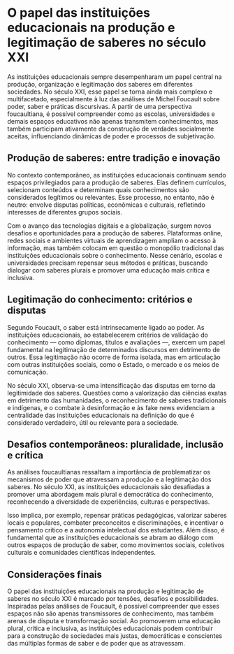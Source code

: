 
# O papel das instituições educacionais na produção e legitimação de saberes no século XXI

As instituições educacionais sempre desempenharam um papel central na produção, organização e legitimação dos saberes em diferentes sociedades. No século XXI, esse papel se torna ainda mais complexo e multifacetado, especialmente à luz das análises de Michel Foucault sobre poder, saber e práticas discursivas. A partir de uma perspectiva foucaultiana, é possível compreender como as escolas, universidades e demais espaços educativos não apenas transmitem conhecimentos, mas também participam ativamente da construção de verdades socialmente aceitas, influenciando dinâmicas de poder e processos de subjetivação.

## Produção de saberes: entre tradição e inovação

No contexto contemporâneo, as instituições educacionais continuam sendo espaços privilegiados para a produção de saberes. Elas definem currículos, selecionam conteúdos e determinam quais conhecimentos são considerados legítimos ou relevantes. Esse processo, no entanto, não é neutro: envolve disputas políticas, econômicas e culturais, refletindo interesses de diferentes grupos sociais.

Com o avanço das tecnologias digitais e a globalização, surgem novos desafios e oportunidades para a produção de saberes. Plataformas online, redes sociais e ambientes virtuais de aprendizagem ampliam o acesso à informação, mas também colocam em questão o monopólio tradicional das instituições educacionais sobre o conhecimento. Nesse cenário, escolas e universidades precisam repensar seus métodos e práticas, buscando dialogar com saberes plurais e promover uma educação mais crítica e inclusiva.

## Legitimação do conhecimento: critérios e disputas

Segundo Foucault, o saber está intrinsecamente ligado ao poder. As instituições educacionais, ao estabelecerem critérios de validação do conhecimento — como diplomas, títulos e avaliações —, exercem um papel fundamental na legitimação de determinados discursos em detrimento de outros. Essa legitimação não ocorre de forma isolada, mas em articulação com outras instituições sociais, como o Estado, o mercado e os meios de comunicação.

No século XXI, observa-se uma intensificação das disputas em torno da legitimidade dos saberes. Questões como a valorização das ciências exatas em detrimento das humanidades, o reconhecimento de saberes tradicionais e indígenas, e o combate à desinformação e às fake news evidenciam a centralidade das instituições educacionais na definição do que é considerado verdadeiro, útil ou relevante para a sociedade.

## Desafios contemporâneos: pluralidade, inclusão e crítica

As análises foucaultianas ressaltam a importância de problematizar os mecanismos de poder que atravessam a produção e a legitimação dos saberes. No século XXI, as instituições educacionais são desafiadas a promover uma abordagem mais plural e democrática do conhecimento, reconhecendo a diversidade de experiências, culturas e perspectivas.

Isso implica, por exemplo, repensar práticas pedagógicas, valorizar saberes locais e populares, combater preconceitos e discriminações, e incentivar o pensamento crítico e a autonomia intelectual dos estudantes. Além disso, é fundamental que as instituições educacionais se abram ao diálogo com outros espaços de produção de saber, como movimentos sociais, coletivos culturais e comunidades científicas independentes.

## Considerações finais

O papel das instituições educacionais na produção e legitimação de saberes no século XXI é marcado por tensões, desafios e possibilidades. Inspiradas pelas análises de Foucault, é possível compreender que esses espaços não são apenas transmissores de conhecimento, mas também arenas de disputa e transformação social. Ao promoverem uma educação plural, crítica e inclusiva, as instituições educacionais podem contribuir para a construção de sociedades mais justas, democráticas e conscientes das múltiplas formas de saber e de poder que as atravessam.
```

